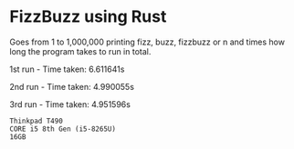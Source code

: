 # FizzBuzz using Rust

Goes from 1 to 1,000,000 printing fizz, buzz, fizzbuzz or n and times how long
the program takes to run in total.

1st run - Time taken: 6.611641s

2nd run - Time taken: 4.990055s

3rd run - Time taken: 4.951596s

```
Thinkpad T490
CORE i5 8th Gen (i5-8265U)
16GB
```
